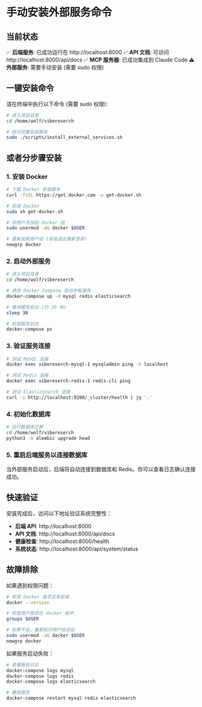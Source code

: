 # 手动安装外部服务命令

## 当前状态
✅ **后端服务**: 已成功运行在 http://localhost:8000
✅ **API 文档**: 可访问 http://localhost:8000/api/docs
✅ **MCP 服务器**: 已成功集成到 Claude Code
⚠️ **外部服务**: 需要手动安装 (需要 sudo 权限)

## 一键安装命令

请在终端中执行以下命令 (需要 sudo 权限):

```bash
# 进入项目目录
cd /home/wolf/vibereserch

# 执行完整安装脚本
sudo ./scripts/install_external_services.sh
```

## 或者分步骤安装

### 1. 安装 Docker
```bash
# 下载 Docker 安装脚本
curl -fsSL https://get.docker.com -o get-docker.sh

# 安装 Docker
sudo sh get-docker.sh

# 将用户添加到 docker 组
sudo usermod -aG docker $USER

# 重新加载用户组 (或者退出重新登录)
newgrp docker
```

### 2. 启动外部服务
```bash
# 进入项目目录
cd /home/wolf/vibereserch

# 使用 Docker Compose 启动所有服务
docker-compose up -d mysql redis elasticsearch

# 等待服务启动 (约 30 秒)
sleep 30

# 检查服务状态
docker-compose ps
```

### 3. 验证服务连接
```bash
# 测试 MySQL 连接
docker exec vibereserch-mysql-1 mysqladmin ping -h localhost

# 测试 Redis 连接
docker exec vibereserch-redis-1 redis-cli ping

# 测试 Elasticsearch 连接
curl -s http://localhost:9200/_cluster/health | jq '.'
```

### 4. 初始化数据库
```bash
# 运行数据库迁移
cd /home/wolf/vibereserch
python3 -m alembic upgrade head
```

### 5. 重启后端服务以连接数据库
当外部服务启动后，后端将自动连接到数据库和 Redis。你可以查看日志确认连接成功。

## 快速验证

安装完成后，访问以下地址验证系统完整性：

- **后端 API**: http://localhost:8000
- **API 文档**: http://localhost:8000/api/docs
- **健康检查**: http://localhost:8000/health
- **系统状态**: http://localhost:8000/api/system/status

## 故障排除

如果遇到权限问题：
```bash
# 检查 Docker 是否正常安装
docker --version

# 检查用户是否在 docker 组中
groups $USER

# 如果不在，重新执行用户组添加
sudo usermod -aG docker $USER
newgrp docker
```

如果服务启动失败：
```bash
# 查看服务日志
docker-compose logs mysql
docker-compose logs redis
docker-compose logs elasticsearch

# 重启服务
docker-compose restart mysql redis elasticsearch
```